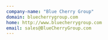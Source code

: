 ```yaml
---
company-name: "Blue Cherry Group"
domain: bluecherrygroup.com
home: http://www.bluecherrygroup.com
email: sales@BlueCherryGroup.com
---
```




